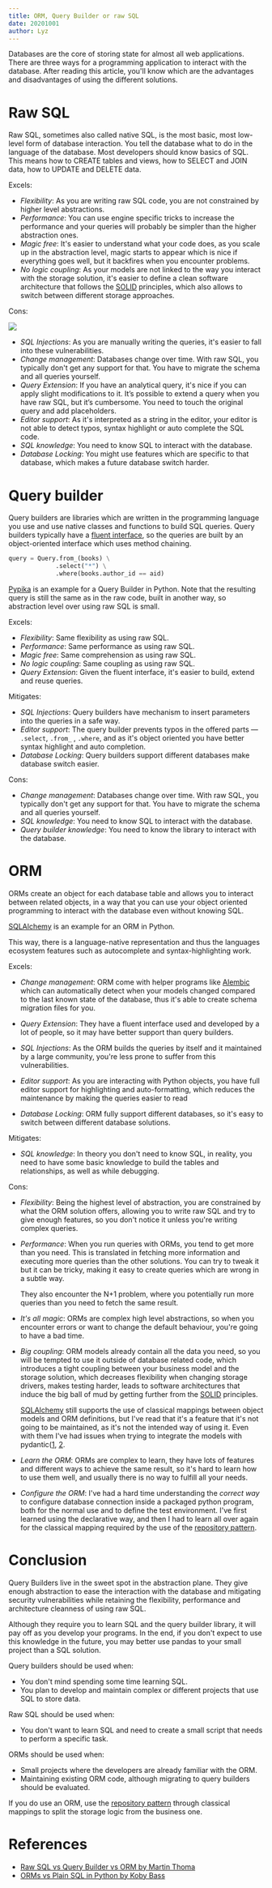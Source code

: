 ```yaml
---
title: ORM, Query Builder or raw SQL
date: 20201001
author: Lyz
---
```


Databases are the core of storing state for almost all web applications. There
are three ways for a programming application to interact with the database.
After reading this article, you'll know which are the advantages and
disadvantages of using the different solutions.

# Raw SQL

Raw SQL, sometimes also called native SQL, is the most basic, most low-level
form of database interaction. You tell the database what to do in the language
of the database. Most developers should know basics of SQL. This means how to
CREATE tables and views, how to SELECT and JOIN data, how to UPDATE and DELETE
data.

Excels:

* *Flexibility*: As you are writing raw SQL code, you are not constrained by
    higher level abstractions.
* *Performance*: You can use engine specific tricks to increase the performance
    and your queries will probably be simpler than the higher abstraction ones.
* *Magic free*: It's easier to understand what your code does, as you scale up
    in the abstraction level, magic starts to appear which is nice if everything
    goes well, but it backfires when you encounter problems.
* *No logic coupling*: As your models are not linked to the way you interact
    with the storage solution, it's easier to define a clean software
    architecture that follows the [SOLID](solid.md) principles, which also
    allows to switch between different storage approaches.

Cons:

![](https://xkcd.com/327/)

* *SQL Injections*: As you are manually writing the queries, it's easier to fall
    into these vulnerabilities.
* *Change management*: Databases change over time. With raw SQL, you typically
    don't get any support for that. You have to migrate the schema and all
    queries yourself.
* *Query Extension*: If you have an analytical query, it's nice if you can
    apply slight modifications to it. It’s possible to extend a query when you
    have raw SQL, but it’s cumbersome. You need to touch the original query and
    add placeholders.
* *Editor support*: As it's interpreted as a string in the
    editor, your editor is not able to detect typos, syntax highlight or auto
    complete the SQL code.
* *SQL knowledge*: You need to know SQL to interact with the database.
* *Database Locking*: You might use features which are specific to that
    database, which makes a future database switch harder.

# Query builder

Query builders are libraries which are written in the programming language you
use and use native classes and functions to build SQL queries. Query builders
typically have a [fluent
interface](https://en.wikipedia.org/wiki/Fluent_interface), so the queries are
built by an object-oriented interface which uses method chaining.

```python
query = Query.from_(books) \
             .select("*") \
             .where(books.author_id == aid)
```

[Pypika](https://github.com/kayak/pypika) is an example for a Query Builder in Python.
Note that the resulting query is still the same as in the raw code, built in
another way, so abstraction level over using raw SQL is small.

Excels:

* *Flexibility*: Same flexibility as using raw SQL.
* *Performance*: Same performance as using raw SQL.
* *Magic free*: Same comprehension as using raw SQL.
* *No logic coupling*: Same coupling as using raw SQL.
* *Query Extension*: Given the fluent interface, it's easier to build, extend
    and reuse queries.

Mitigates:

* *SQL Injections*: Query builders have mechanism to insert parameters into the
    queries in a safe way.
* *Editor support*: The query builder prevents typos in the offered parts
    — `.select`, `.from_` , `.where`, and as it's object oriented you have
    better syntax highlight and auto completion.
* *Database Locking*: Query builders support different databases make database
    switch easier.

Cons:

* *Change management*: Databases change over time. With raw SQL, you typically
    don't get any support for that. You have to migrate the schema and all
    queries yourself.
* *SQL knowledge*: You need to know SQL to interact with the database.
* *Query builder knowledge*: You need to know the library to interact with the
    database.

# ORM

ORMs create an object for each database table and allows you to interact
between related objects, in a way that you can use your object oriented
programming to interact with the database even without knowing SQL.

[SQLAlchemy](sqlalchemy.md) is an example for an ORM in Python.

 This way, there is a language-native representation and thus the languages
 ecosystem features such as autocomplete and syntax-highlighting work.

Excels:

* *Change management*: ORM come with helper programs like [Alembic](alembic.md)
    which can automatically detect when your models changed compared to the last
    known state of the database, thus it's able to create schema migration files
    for you.
* *Query Extension*: They have a fluent interface used and developed by a lot of
    people, so it may have better support than query builders.
* *SQL Injections*: As the ORM builds the queries by itself and it maintained
    by a large community, you're less prone to suffer from this vulnerabilities.

* *Editor support*: As you are interacting with Python objects, you have full
    editor support for highlighting and auto-formatting, which reduces the
    maintenance by making the queries easier to read
* *Database Locking*: ORM fully support different databases, so it's easy to
    switch between different database solutions.

Mitigates:

* *SQL knowledge*: In theory you don't need to know SQL, in reality, you need to
    have some basic knowledge to build the tables and relationships, as well as
    while debugging.

Cons:

* *Flexibility*: Being the highest level of abstraction, you are constrained by
    what the ORM solution offers, allowing you to write raw SQL and try to give
    enough features, so you don't notice it unless you're writing complex
    queries.

* *Performance*: When you run queries with ORMs, you tend to get more than you
    need. This is translated in fetching more information and executing more
    queries than the other solutions. You can try to tweak it but it can be
    tricky, making it easy to create queries which are wrong in a subtle way.

    They also encounter the N+1 problem, where you potentially run more
    queries than you need to fetch the same result.

* *It's all magic*: ORMs are complex high level abstractions, so when you
    encounter errors or want to change the default behaviour, you're going to
    have a bad time.

* *Big coupling*: ORM models already contain all the data you need, so you will
    be tempted to use it outside of database related code, which introduces
    a tight coupling between your business model and the storage solution, which
    decreases flexibility when changing storage drivers, makes testing harder,
    leads to software architectures that induce the big ball of mud by getting
    further from the [SOLID](solid.md) principles.

    [SQLAlchemy](sqlalchemy.md) still supports the use of classical mappings
    between object models and ORM definitions, but I've read that it's a feature
    that it's not going to be maintained, as it's not the intended way of using
    it. Even with them I've had issues when trying to integrate the models with
    pydantic([1](https://github.com/tiangolo/fastapi/issues/214),
    [2](https://github.com/samuelcolvin/pydantic/issues/1089).

* *Learn the ORM*: ORMs are complex to learn, they have lots of features and
    different ways to achieve the same result, so it's hard to learn how to use
    them well, and usually there is no way to fulfill all your needs.

* *Configure the ORM*: I've had a hard time understanding the *correct way* to
    configure database connection inside a packaged python program, both for the
    normal use and to define the test environment. I've first learned using the
    declarative way, and then I had to learn all over again for the classical
    mapping required by the use of the [repository
    pattern](repository_pattern.md).

# Conclusion

Query Builders live in the sweet spot in the abstraction plane. They give enough
abstraction to ease the interaction with the database and mitigating security
vulnerabilities while retaining the flexibility, performance and architecture
cleanness of using raw SQL.

Although they require you to learn SQL and the query builder library, it will
pay off as you develop your programs. In the end, if you don't expect to use
this knowledge in the future, you may better use pandas to your small project
than a SQL solution.

Query builders should be used when:

* You don't mind spending some time learning SQL.
* You plan to develop and maintain complex or different projects that use SQL to
    store data.

Raw SQL should be used when:

* You don't want to learn SQL and need to create a small script that needs to
    perform a specific task.

ORMs should be used when:

* Small projects where the developers are already familiar with the ORM.
* Maintaining existing ORM code, although migrating to query builders should be
    evaluated.

If you do use an ORM, use the [repository pattern](repository_pattern.md)
through classical mappings to split the storage logic from the business one.

# References

* [Raw SQL vs Query Builder vs ORM by Martin Thoma](https://levelup.gitconnected.com/raw-sql-vs-query-builder-vs-orm-eee72dbdd275)
* [ORMs vs Plain SQL in Python by Koby Bass](https://medium.com/@kobybum/orms-vs-plain-sql-in-python-2ba5362bca21)

